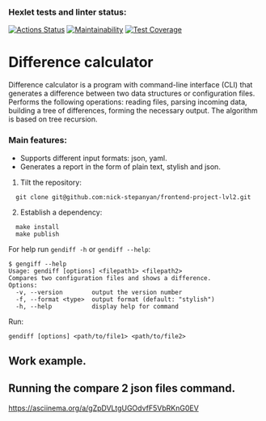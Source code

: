 ### Hexlet tests and linter status:
[![Actions Status](https://github.com/nick-stepanyan/frontend-project-lvl2/workflows/hexlet-check/badge.svg)](https://github.com/nick-stepanyan/frontend-project-lvl2/actions)
[![Maintainability](https://api.codeclimate.com/v1/badges/082f8dd87e9c505756d8/maintainability)](https://codeclimate.com/github/nick-stepanyan/frontend-project-lvl2/maintainability)
[![Test Coverage](https://api.codeclimate.com/v1/badges/082f8dd87e9c505756d8/test_coverage)](https://codeclimate.com/github/nick-stepanyan/frontend-project-lvl2/test_coverage)
# Difference calculator
Difference calculator is a program with command-line interface (CLI) that generates a difference between two data structures or configuration files. Performs the following operations: reading files, parsing incoming data, building a tree of differences, forming the necessary output. The algorithm is based on tree recursion.

### Main features:
* Supports different input formats: json, yaml.
* Generates a report in the form of plain text, stylish and json.


1. Tilt the repository:
```
  git clone git@github.com:nick-stepanyan/frontend-project-lvl2.git
```
2. Establish a dependency:
```
  make install
  make publish
```
For help run `gendiff -h` or `gendiff --help`:
```
$ gengiff --help
Usage: gendiff [options] <filepath1> <filepath2>
Compares two configuration files and shows a difference.
Options:
  -v, --version        output the version number
  -f, --format <type>  output format (default: "stylish")
  -h, --help           display help for command
```
Run:
```
gendiff [options] <path/to/file1> <path/to/file2>
```
## Work example.

## Running the compare 2 json files command.

https://asciinema.org/a/gZpDVLtgUGOdvfF5VbRKnG0EV

